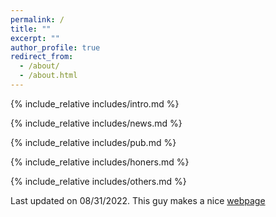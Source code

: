 ```yaml
---
permalink: /
title: ""
excerpt: ""
author_profile: true
redirect_from: 
  - /about/
  - /about.html
---
```


<span class='anchor' id='about-me'></span>
{% include_relative includes/intro.md %}

{% include_relative includes/news.md %}

{% include_relative includes/pub.md %}

{% include_relative includes/honers.md %}

{% include_relative includes/others.md %}


<footer> Last updated on 08/31/2022. This guy makes a nice <a href="https://img.shields.io/github/stars/RayeRen/acad-homepage.github.io?style=social">   webpage</a> 
</footer>

